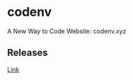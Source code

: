 # codenv
A New Way to Code
Website: codenv.xyz


## Releases
[Link](https://github.com/chinmayshah99/codenv/releases)
